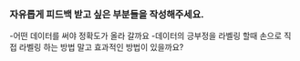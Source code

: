 ### 자유롭게 피드백 받고 싶은 부분들을 작성해주세요.
-어떤 데이터를 써야 정확도가 올라 갈까요
-데이터의 긍부정을 라벨링 할때 손으로 직접 라벨링 하는 방법 말고 효과적인 방법이 있을까요?
